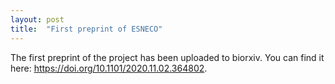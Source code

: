 ```yaml
---
layout: post
title:  "First preprint of ESNECO"
---
```


The first preprint of the project has been uploaded to biorxiv. You can find it here: https://doi.org/10.1101/2020.11.02.364802.
